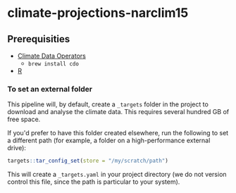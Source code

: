 # climate-projections-narclim15



## Prerequisities

- [Climate Data Operators](https://code.mpimet.mpg.de/projects/cdo)
  - `brew install cdo`
- [R](https://r-project.org)


### To set an external folder

This pipeline will, by default, create a `_targets` folder in the project to download and analyse the climate data. This requires several hundred GB of free space.

If you'd prefer to have this folder created elsewhere, run the following to set a different path (for example, a folder on a high-performance external drive):

```r
targets::tar_config_set(store = "/my/scratch/path")
```

This will create a `_targets.yaml` in your project directory (we do not version control this file, since the path is particular to your system).
